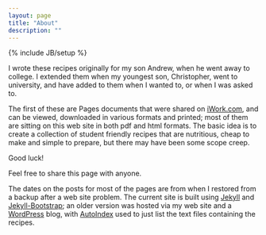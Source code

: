 ```yaml
---
layout: page
title: "About"
description: ""
---
```

{% include JB/setup %}

I wrote these recipes originally for my son Andrew, when he went away to college.  I extended them when my youngest son, Christopher, went to university, and have added to them when I wanted to, or when I was asked to.

The first of these are Pages documents that were shared on [iWork.com](http://iwork.com), and can be viewed, downloaded in various formats and printed; most of them are sitting on this web site in both pdf and html formats. The basic idea is to create a collection of student friendly recipes that are nutritious, cheap to make and simple to prepare, but there may have been some scope creep.

Good luck!

Feel free to share this page with anyone.

The dates on the posts for most of the pages are from when I restored from a backup after a web site problem.  The current site is built using [Jekyll](http://jekyllrb.com/) and [Jekyll-Bootstrap](http://jekyllbootstrap.com/); an older version was hosted via my web site and a [WordPress](http://wordpress.org) blog, with [AutoIndex](http://autoindex.sourceforge.net/) used to just list the text files containing the recipes.
